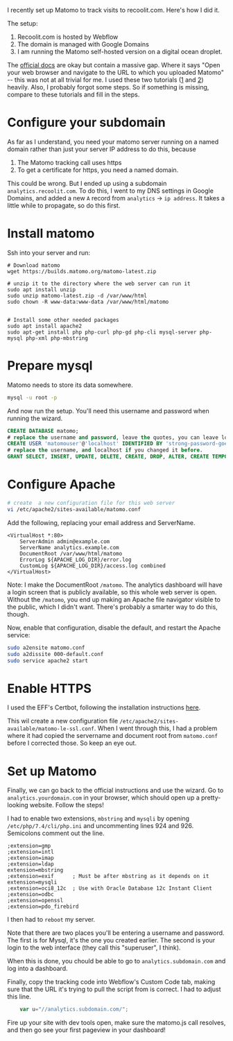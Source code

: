 I recently set up Matomo to track visits to recoolit.com. Here's how I did it.

The setup:
1. Recoolit.com is hosted by Webflow
2. The domain is managed with Google Domains
3. I am running the Matomo self-hosted version on a digital ocean droplet.

The [official docs](https://matomo.org/docs/installation/) are okay but contain a massive gap. Where it says "Open your web browser and navigate to the URL to which you uploaded Matomo" -- this was not at all trivial for me. I used these two tutorials ([1](https://www.linuxbabe.com/ubuntu/install-matomo-web-analytics-piwik-ubuntu-18-04-apache-nginx) and [2](https://artofadventuring.com/install-matomo-piwik-digitalocean/)) heavily. Also, I probably forgot some steps. So if something is missing, compare to these tutorials and fill in the steps.

# Configure your subdomain
As far as I understand, you need your matomo server running on a named domain rather than just your server IP address to do this, because 

1. The Matomo tracking call uses https
2. To get a certificate for https, you need a named domain.

This could be wrong. But I ended up using a subdomain `analytics.recoolit.com`. To do this, I went to my DNS settings in Google Domains, and added a new `A` record from `analytics` -> `ip address`. It takes a little while to propagate, so do this first.

# Install matomo
Ssh into your server and run:

```
# Download matomo
wget https://builds.matomo.org/matomo-latest.zip

# unzip it to the directory where the web server can run it
sudo apt install unzip
sudo unzip matomo-latest.zip -d /var/www/html
sudo chown -R www-data:www-data /var/www/html/matomo


# Install some other needed packages
sudo apt install apache2
sudo apt-get install php php-curl php-gd php-cli mysql-server php-mysql php-xml php-mbstring
```

# Prepare mysql
Matomo needs to store its data somewhere.
```bash
mysql -u root -p
```
And now run the setup. You'll need this username and password when running the wizard.
```SQL
CREATE DATABASE matomo;
# replace the username and password, leave the quotes, you can leave localhost
CREATE USER 'matomouser'@'localhost' IDENTIFIED BY 'strong-password-goes-here';
# replace the username, and localhost if you changed it before.
GRANT SELECT, INSERT, UPDATE, DELETE, CREATE, DROP, ALTER, CREATE TEMPORARY TABLES, LOCK TABLES ON matomo.* TO 'matomouser'@'localhost';
```

# Configure Apache
```bash
# create  a new configuration file for this web server
vi /etc/apache2/sites-available/matomo.conf
```

Add the following, replacing your email address and ServerName.
```
<VirtualHost *:80>
    ServerAdmin admin@example.com
    ServerName analytics.example.com
    DocumentRoot /var/www/html/matomo
    ErrorLog ${APACHE_LOG_DIR}/error.log
    CustomLog ${APACHE_LOG_DIR}/access.log combined
</VirtualHost>
```
Note: I make the DocumentRoot `/matomo`. The analytics dashboard will have a login screen that is publicly available, so this whole web server is open. Without the `/matomo`, you end up making an Apache file navigator visible to the public, which I didn't want. There's probably a smarter way to do this, though.

Now, enable that configuration, disable the default, and restart the Apache service:
```bash
sudo a2ensite matomo.conf
sudo a2dissite 000-default.conf
sudo service apache2 start
```

# Enable HTTPS

I used the EFF's Certbot, following the installation instructions [here](https://certbot.eff.org/instructions).

This wil create a new configuration file `/etc/apache2/sites-available/matomo-le-ssl.conf`. When I went through this, I had a problem where it had copied the servername and document root from `matomo.conf` before I corrected those. So keep an eye out.

# Set up Matomo
Finally, we can go back to the official instructions and use the wizard. Go to `analytics.yourdomain.com` in your browser, which should open up a pretty-looking website. Follow the steps!

I had to enable two extensions, `mbstring` and `mysqli` by opening `/etc/php/7.4/cli/php.ini` and uncommenting lines 924 and 926. Semicolons comment out the line.
```
;extension=gmp
;extension=intl
;extension=imap
;extension=ldap
extension=mbstring
;extension=exif      ; Must be after mbstring as it depends on it
extension=mysqli
;extension=oci8_12c  ; Use with Oracle Database 12c Instant Client
;extension=odbc
;extension=openssl
;extension=pdo_firebird
```

I then had to `reboot` my server.

Note that there are two places you'll be entering a username and password. The first is for Mysql, it's the one you created earlier. The second is your login to the web interface (they call this "superuser", I think).

When this is done, you chould be able to go to `analytics.subdomain.com` and log into a dashboard.

Finally, copy the tracking code into Webflow's Custom Code tab, making sure that the URL it's trying to pull the script from is correct. I had to adjust this line.
```javascript
    var u="//analytics.subdomain.com/";
```
Fire up your site with dev tools open, make sure the matomo.js call resolves, and then go see your first pageview in your dashboard!